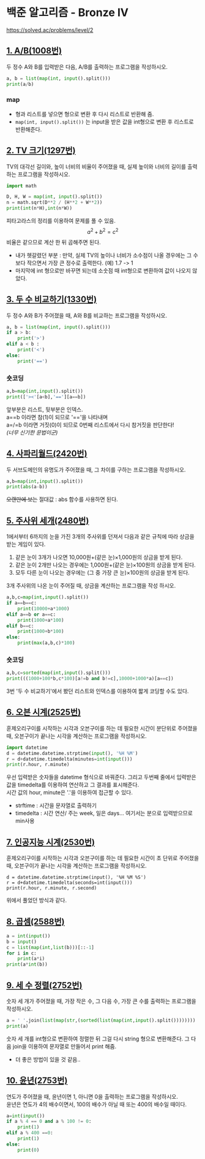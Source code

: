 # 백준 알고리즘 - Bronze IV
https://solved.ac/problems/level/2


## [1. A/B(1008번)](https://www.acmicpc.net/problem/1008)
두 정수 A와 B를 입력받은 다음, A/B를 출력하는 프로그램을 작성하시오.
```python
a, b = list(map(int, input().split()))
print(a/b)
```
### map
- 형과 리스트를 넣으면 형으로 변환 후 다시 리스트로 반환해 줌.
- ```map(int, input().split())``` 는 input을 받은 값을 int형으로 변환 후 리스트로 반환해준다.


## [2. TV 크기(1297번)](https://www.acmicpc.net/problem/1297)
TV의 대각선 길이와, 높이 너비의 비율이 주어졌을 때, 실제 높이와 너비의 길이를 출력하는 프로그램을 작성하시오.
```python
import math

D, H, W = map(int, input().split())
n = math.sqrt(D**2 / (H**2 + W**2))
print(int(n*H),int(n*W))
```
피타고라스의 정리를 이용하여 문제를 풀 수 있음.
$$a^{2}+b^{2}=c^{2}$$
비율은 같으므로 계산 한 뒤 곱해주면 된다.  
- 내가 헷갈렸던 부분 : 만약, 실제 TV의 높이나 너비가 소수점이 나올 경우에는 그 수보다 작으면서 가장 큰 정수로 출력한다. (예) 1.7 -> 1  
- 마지막에 int 형으로만 바꾸면 되는데 소숫점 때 int형으로 변환하여 값이 나오지 않았다.


## [3. 두 수 비교하기(1330번)](https://www.acmicpc.net/problem/1330)
두 정수 A와 B가 주어졌을 때, A와 B를 비교하는 프로그램을 작성하시오.
```python
a, b = list(map(int, input().split()))
if a > b:
    print('>')
elif a < b :
    print('<')
else:
    print('==')
```
### 숏코딩

```python
a,b=map(int,input().split())
print(['><'[a<b],'=='][a==b])
```
앞부분은 리스트, 뒷부분은 인덱스.  
a==b 이라면 참(1)이 되므로 '=='을 나타내며  
a=/=b 이라면 거짓(0)이 되므로 0번째 리스트에서 다시 참거짓을 판단한다!  
_(너무 신기한 문법이군)_


## [4. 사파리월드(2420번)](https://www.acmicpc.net/problem/2420)
두 서브도메인의 유명도가 주어졌을 때, 그 차이를 구하는 프로그램을 작성하시오.
```python
a,b=map(int,input().split())
print(abs(a-b))
```
~~오랜만에 보는~~ 절대값 : abs 함수를 사용하면 된다.


## [5. 주사위 세개(2480번)](https://www.acmicpc.net/problem/2480)
1에서부터 6까지의 눈을 가진 3개의 주사위를 던져서 다음과 같은 규칙에 따라 상금을 받는 게임이 있다. 

1. 같은 눈이 3개가 나오면 10,000원+(같은 눈)×1,000원의 상금을 받게 된다. 
2. 같은 눈이 2개만 나오는 경우에는 1,000원+(같은 눈)×100원의 상금을 받게 된다. 
3. 모두 다른 눈이 나오는 경우에는 (그 중 가장 큰 눈)×100원의 상금을 받게 된다.

3개 주사위의 나온 눈이 주어질 때, 상금을 계산하는 프로그램을 작성 하시오.
```python
a,b,c=map(int,input().split())
if a==b==c:
    print(10000+a*1000)
elif a==b or a==c:
    print(1000+a*100)
elif b==c:
    print(1000+b*100)
else:
    print(max(a,b,c)*100)
```
### 숏코딩
```python
a,b,c=sorted(map(int,input().split()))
print(((1000+100*b,c*100)[a!=b and b!=c],10000+1000*a)[a==c])
```
3번 '두 수 비교하기'에서 봤던 리스트와 인덱스를 이용하여 짧게 코딩할 수도 있다.


## [6. 오븐 시계(2525번)](https://www.acmicpc.net/problem/2525)
훈제오리구이를 시작하는 시각과 오븐구이를 하는 데 필요한 시간이 분단위로 주어졌을 때, 오븐구이가 끝나는 시각을 계산하는 프로그램을 작성하시오.

```python
import datetime
d = datetime.datetime.strptime(input(), '%H %M')
r = d+datetime.timedelta(minutes=int(input()))
print(r.hour, r.minute)
```
우선 입력받은 숫자들을 datetime 형식으로 바꿔준다. 그리고 두번째 줄에서 입력받은 값을 timedelta를 이용하여 연산하고 그 결과를 표시해준다.  
시간 값의 hour, minute은 '.'을 이용하여 접근할 수 있다.
- strftime : 시간을 문자열로 출력하기
- timedelta : 시간 연산/ 주는 week, 일은 days... 여기서는 분으로 입력받으므로 min사용


## [7. 인공지능 시계(2530번)](https://www.acmicpc.net/problem/2530)
훈제오리구이를 시작하는 시각과 오븐구이를 하는 데 필요한 시간이 초 단위로 주어졌을 때, 오븐구이가 끝나는 시각을 계산하는 프로그램을 작성하시오.

```
d = datetime.datetime.strptime(input(), '%H %M %S')
r = d+datetime.timedelta(seconds=int(input()))
print(r.hour, r.minute, r.second)
```
위에서 풀었던 방식과 같다.



## [8. 곱셈(2588번)](https://www.acmicpc.net/problem/2588)
```python
a = int(input())
b = input()
c = list(map(int,list(b)))[::-1]
for i in c:
    print(a*i)
print(a*int(b))
```


## [9. 세 수 정렬(2752번)](https://www.acmicpc.net/problem/2752)
숫자 세 개가 주어졌을 때, 가장 작은 수, 그 다음 수, 가장 큰 수를 출력하는 프로그램을 작성하시오.
```python
a = ' '.join(list(map(str,(sorted(list(map(int,input().split())))))))
print(a)
```
숫자 세 개를 int형으로 변환하여 정렬한 뒤 그걸 다시 string 형으로 변환해준다. 그 다음 join을 이용하여 문자열로 만들어서 print 해줌.
- 더 좋은 방법이 있을 것 같음..


## [10. 윤년(2753번)](https://www.acmicpc.net/problem/2752)
연도가 주어졌을 때, 윤년이면 1, 아니면 0을 출력하는 프로그램을 작성하시오.   
윤년은 연도가 4의 배수이면서, 100의 배수가 아닐 때 또는 400의 배수일 때이다.
```python
a=int(input())
if a % 4 == 0 and a % 100 != 0:
    print(1)
elif a % 400 ==0:
    print(1)
else:
    print(0)
```
